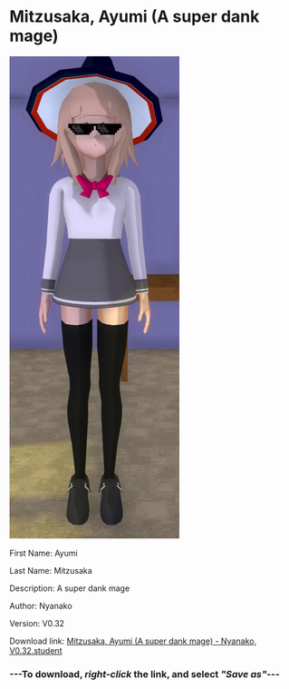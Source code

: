 # Mitzusaka, Ayumi (A super dank mage)

<img src = "https://raw.githubusercontent.com/Arbiter1223/Daigaku-Gurashi-Custom-Students/master/Students/Files/Mitzusaka%2C%20Ayumi%20(A%20super%20dank%20mage).png">

First Name: Ayumi

Last Name: Mitzusaka

Description: A super dank mage

Author: Nyanako

Version: V0.32

Download link: <a href="https://raw.githubusercontent.com/Arbiter1223/Daigaku-Gurashi-Custom-Students/master/Students/Files/Mitzusaka%2C%20Ayumi%20(A%20super%20dank%20mage)%20-%20Nyanako%2C%20V0.32.student">Mitzusaka, Ayumi (A super dank mage) - Nyanako, V0.32.student</a>

### ---**To download, _right-click_ the link, and select _"Save as"_**---
